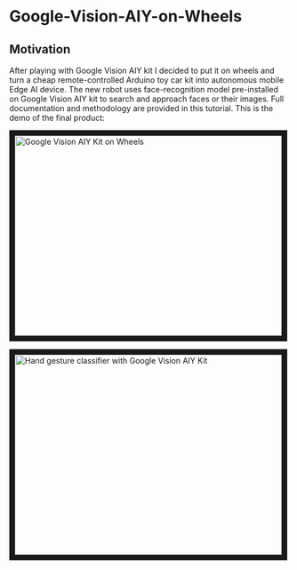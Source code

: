 # Google-Vision-AIY-on-Wheels
## Motivation
After playing with Google Vision AIY kit I decided to put it on wheels and turn a cheap remote-controlled Arduino toy car kit into autonomous mobile Edge AI device. The new robot uses face-recognition model pre-installed on Google Vision AIY kit to search and approach faces or their images. Full documentation and methodology are provided in this tutorial. 
This is the demo of the final product:
<a href="https://youtu.be/e1W9Q3tUM7I" target="_blank"></a>

<a href="https://youtu.be/e1W9Q3tUM7I
" target="_blank"><img src="https://img.youtube.com/vi/e1W9Q3tUM7I/0.jpg" 
alt="Google Vision AIY Kit on Wheels" width="480" height="360" border="10" /></a>

<a href="https://youtu.be/t6PqVN4q7Sw
" target="_blank"><img src="http://img.youtube.com/vi/t6PqVN4q7Sw/0.jpg" 
alt="Hand gesture classifier with Google Vision AIY Kit" width="480" height="360" border="10" /></a>
